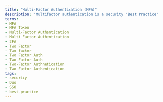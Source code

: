 ```yaml
---
title: "Multi-Factor Authentication (MFA)"
description: 'Multifactor authentication is a security "Best Practice" of requiring more than one method to verify access credentials during authentication'
terms:
- MFA
- MFA Token
- Multi-Factor Authentication
- Multi Factor Authentication
- 2FA
- Two Factor
- Two-factor
- Two Factor Auth
- Two-Factor Auth
- Two-Factor Authnetication
- Two Factor Authentication
tags:
- security
- Duo
- SSO
- best-practice
---
```

